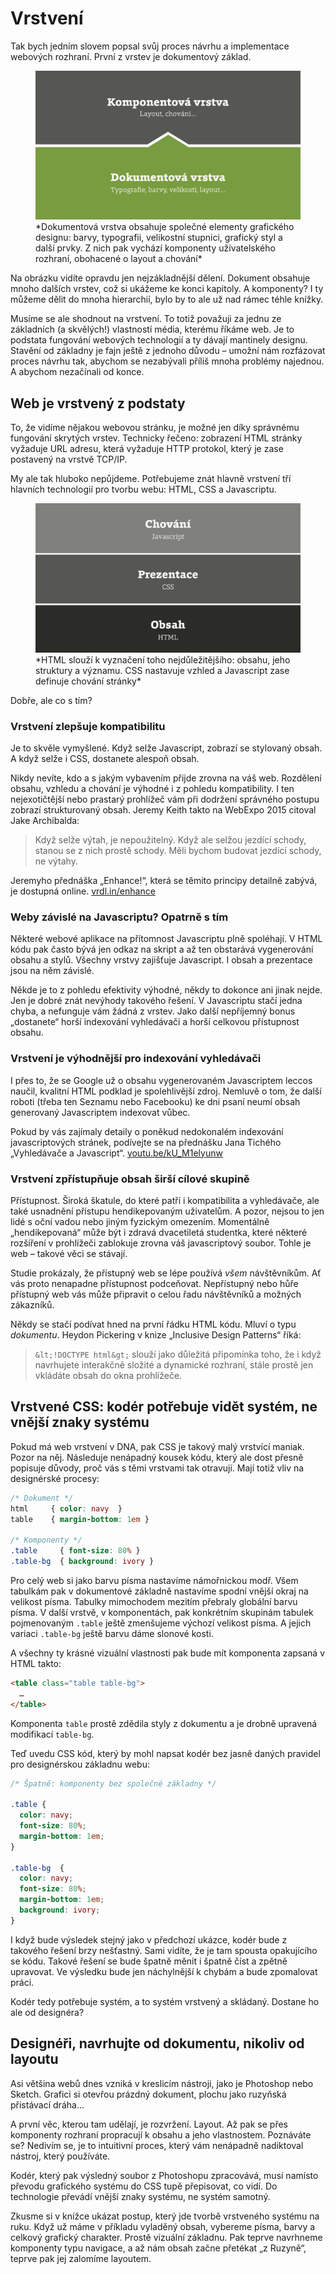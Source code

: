 # Vrstvení

Tak bych jedním slovem popsal svůj proces návrhu a implementace webových rozhraní. První z vrstev je dokumentový základ.

<figure>
<img src="dist/images/original/vdwd/zakladna-komponenty.jpg" alt="">
<figcaption markdown="1">    
*Dokumentová vrstva obsahuje společné elementy grafického designu: barvy, typografii, velikostní stupnici, grafický styl a další prvky. Z nich pak vychází komponenty uživatelského rozhraní, obohacené o layout a chování*
</figcaption> 
</figure> 

Na obrázku vidíte opravdu jen nejzákladnější dělení. Dokument obsahuje mnoho dalších vrstev, což si ukážeme ke konci kapitoly. A komponenty? I ty můžeme dělit do mnoha hierarchií, bylo by to ale už nad rámec téhle knížky.

Musíme se ale shodnout na vrstvení. To totiž považuji za jednu ze základních (a skvělých!)
vlastností média, kterému říkáme web. Je to podstata fungování webových technologií a ty dávají mantinely designu. Stavění od základny je fajn ještě z jednoho důvodu – umožní nám rozfázovat proces návrhu tak, abychom se nezabývali příliš mnoha problémy najednou. A abychom nezačínali od konce.


## Web je vrstvený z podstaty

To, že vidíme nějakou webovou stránku, je možné jen díky správnému fungování skrytých vrstev. Technicky řečeno: zobrazení HTML stránky vyžaduje URL adresu, která vyžaduje HTTP protokol, který je zase postavený na vrstvě TCP/IP. 

My ale tak hluboko nepůjdeme. Potřebujeme znát hlavně vrstvení tří hlavních technologií pro tvorbu webu: HTML, CSS a Javascriptu.

<figure>
<img src="dist/images/original/vdwd/html-css-js.jpg" alt="">
<figcaption markdown="1">    
*HTML slouží k vyznačení toho nejdůležitějšího: obsahu, jeho struktury a významu. CSS nastavuje vzhled a Javascript zase definuje chování stránky*
</figcaption> 
</figure> 



Dobře, ale co s tím?

### Vrstvení zlepšuje kompatibilitu

Je to skvěle vymyšlené. Když selže Javascript, zobrazí se stylovaný obsah. A když selže i CSS, dostanete alespoň obsah. 

Nikdy nevíte, kdo a s jakým vybavením přijde zrovna na váš web. Rozdělení obsahu, vzhledu a chování je výhodné i z pohledu kompatibility. I ten nejexotičtější nebo prastarý prohlížeč vám při dodržení správného postupu zobrazí strukturovaný obsah. Jeremy Keith takto na WebExpo 2015 citoval Jake Archibalda:

> Když selže výtah, je nepoužitelný. Když ale selžou jezdící schody, stanou se z nich prostě schody. Měli bychom budovat jezdící schody, ne výtahy.

Jeremyho přednáška „Enhance!“, která se těmito principy detailně zabývá, je dostupná online. [vrdl.in/enhance](https://www.webexpo.cz/praha2015/prednaska/enhance/)

### Weby závislé na Javascriptu? Opatrně s tím

Některé webové aplikace na přítomnost Javascriptu plně spoléhají. V HTML kódu pak často bývá jen odkaz na skript a až ten obstarává vygenerování obsahu a stylů. Všechny vrstvy zajišťuje Javascript. I obsah a prezentace jsou na něm závislé. 

Někde je to z pohledu efektivity výhodné, někdy to dokonce ani jinak nejde. Jen je dobré znát nevýhody takového řešení. V Javascriptu stačí jedna chyba, a nefunguje vám žádná z vrstev. Jako další nepříjemný bonus „dostanete“ horší indexování vyhledávači a horší celkovou přístupnost obsahu. 


### Vrstvení je výhodnější pro indexování vyhledávači

I přes to, že se Google už o obsahu vygenerovaném Javascriptem leccos naučil, kvalitní HTML podklad je spolehlivější zdroj. Nemluvě o tom, že další roboti (třeba ten Seznamu nebo Facebooku) ke dni psaní neumí obsah generovaný Javascriptem indexovat vůbec. 

Pokud by vás zajímaly detaily o poněkud nedokonalém indexování javascriptových stránek, podívejte se na přednášku Jana Tichého „Vyhledávače a Javascript“. [youtu.be/kU_M1elyunw](https://youtu.be/kU_M1elyunw)


### Vrstvení zpřístupňuje obsah širší cílové skupině

Přístupnost. Široká škatule, do které patří i kompatibilita a vyhledávače, ale také usnadnění přístupu hendikepovaným uživatelům. A pozor, nejsou to jen lidé s oční vadou nebo jiným fyzickým omezením. Momentálně „hendikepovaná“ může být i zdravá dvacetiletá studentka, které některé rozšíření v prohlížeči zablokuje zrovna váš javascriptový soubor. Tohle je web – takové věci se stávají.

Studie prokázaly, že přístupný web se lépe používá *všem* návštěvníkům. Ať vás proto nenapadne přístupnost podceňovat. Nepřístupný nebo hůře přístupný web vás může připravit o celou řadu návštěvníků a možných zákazníků. 

Někdy se stačí podívat hned na první řádku HTML kódu. Mluví o typu *dokumentu*. Heydon Pickering v knize „Inclusive Design Patterns“ říká:

> `&lt;!DOCTYPE html&gt;` slouží jako důležitá připomínka toho, že i když navrhujete interakčně složité a dynamické rozhraní, stále prostě jen vkládáte obsah do okna prohlížeče.


## Vrstvené CSS: kodér potřebuje vidět systém, ne vnější znaky systému

Pokud má web vrstvení v DNA, pak CSS je takový malý vrstvící maniak. Pozor na něj. Následuje nenápadný kousek kódu, který ale dost přesně popisuje důvody, proč vás s těmi vrstvami tak otravuji. Mají totiž vliv na designérské procesy:

```css
/* Dokument */
html     { color: navy  }
table    { margin-bottom: 1em }

/* Komponenty */
.table     { font-size: 80% }
.table-bg  { background: ivory }
```

Pro celý web si jako barvu písma nastavíme námořnickou modř. Všem tabulkám pak v dokumentové základně nastavíme spodní vnější okraj na velikost písma. Tabulky mimochodem mezitím přebraly globální barvu písma.  V další vrstvě, v komponentách, pak konkrétním skupinám tabulek pojmenovaným `.table` ještě zmenšujeme výchozí velikost písma. A jejich variaci `.table-bg` ještě barvu dáme slonové kosti.

A všechny ty krásné vizuální vlastnosti pak bude mít komponenta zapsaná v HTML takto:

```html
<table class="table table-bg">
  …
</table>
```

Komponenta `table` prostě zdědila styly z dokumentu a je drobně upravená modifikací `table-bg`.

Teď uvedu CSS kód, který by mohl napsat kodér bez jasně daných pravidel pro designérskou základnu webu:

```css
/* Špatně: komponenty bez společné základny */

.table { 
  color: navy; 
  font-size: 80%; 
  margin-bottom: 1em; 
}

.table-bg  { 
  color: navy; 
  font-size: 80%; 
  margin-bottom: 1em; 
  background: ivory; 
}
```

I když bude výsledek stejný jako v předchozí ukázce, kodér bude z takového řešení brzy nešťastný. Sami vidíte, že je tam spousta opakujícího se kódu.
Takové řešení se bude špatně měnit i špatně číst a zpětně upravovat. Ve výsledku bude jen náchylnější k chybám a bude zpomalovat práci.

Kodér tedy potřebuje systém, a to systém vrstvený a skládaný. Dostane ho ale od designéra?


## Designéři, navrhujte od dokumentu, nikoliv od layoutu

Asi většina webů dnes vzniká v kreslicím nástroji, jako je Photoshop nebo Sketch. Grafici si otevřou prázdný dokument, plochu jako ruzyňská přistávací dráha…

A první věc, kterou tam udělají, je rozvržení. Layout. Až pak se přes komponenty rozhraní propracují k obsahu a jeho vlastnostem. Poznáváte se? Nedivím se, je to intuitivní proces, který vám nenápadně nadiktoval nástroj, který používáte. 

Kodér, který pak výsledný soubor z Photoshopu zpracovává, musí namísto převodu grafického systému do CSS tupě přepisovat, co vidí. Do technologie převádí vnější znaky systému, ne systém samotný.

Zkusme si v knížce ukázat postup, který jde tvorbě vrstveného systému na ruku. Když už máme v příkladu vyladěný obsah, vybereme písma, barvy a celkový grafický charakter. Prostě vizuální základnu. Pak teprve navrhneme komponenty typu navigace, a až nám obsah začne přetékat „z Ruzyně“, teprve pak jej zalomíme layoutem.


